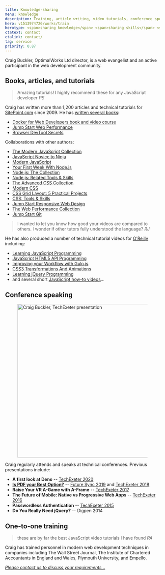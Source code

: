 ```yaml
---
title: Knowledge-sharing
menu: knowledge
description: Training, article writing, video tutorials, conference speaking, and knowledge-sharing throughout the IT industry.
hero: v1513974726/works/train
herotype: <span>sharing knowledge</span> <span>sharing skills</span> <span>sharing experience</span>
ctatext: contact
ctalink: contact/
tag: service
priority: 0.87
---
```


Craig Buckler, OptimalWorks Ltd director, is a web evangelist and an active participant in the web development community.


## Books, articles, and tutorials

> Amazing tutorials! I highly recommend these for any JavaScript developer
<cite>PS</cite>

Craig has written more than 1,200 articles and technical tutorials for [SitePoint.com](https://www.sitepoint.com/author/craig-buckler/?aref=cbuckler) since 2009. He has [written several books](https://www.amazon.co.uk/shop/craigbuckler):

* [Docker for Web Developers book and video course](https://dockerwebdev.com/)
* [Jump Start Web Performance](https://www.sitepoint.com/premium/books/jump-start-web-performance/)
* [Browser DevTool Secrets](https://www.sitepoint.com/premium/books/browser-devtool-secrets)

<div data-revealer="up" data-youtube="Z3l8Iec4dBk"></div>


Collaborations with other authors:

* [The Modern JavaScript Collection](https://www.amazon.co.uk/exec/obidos/ASIN/B07DHYM4ZW/craigbucklerc-21)
* [JavaScript Novice to Ninja](https://www.amazon.co.uk/exec/obidos/ASIN/B00TJ6UYSE/craigbucklerc-21)
* [Modern JavaScript](https://www.amazon.co.uk/exec/obidos/ASIN/B074WF1FTR/craigbucklerc-21)
* [Your First Week With Node.js](https://www.amazon.co.uk/exec/obidos/ASIN/B087QRS8QK/craigbucklerc-21)
* [Node.js: The Collection](https://www.amazon.co.uk/exec/obidos/ASIN/B07L1CG999/craigbucklerc-21)
* [Node.js: Related Tools &amp; Skills](https://www.amazon.co.uk/exec/obidos/ASIN/B07L1DCDGH/craigbucklerc-21)
* [The Advanced CSS Collection](https://www.amazon.co.uk/exec/obidos/ASIN/B07K1LJRZZ/craigbucklerc-21)
* [Modern CSS](https://www.amazon.co.uk/exec/obidos/ASIN/B07JXXSVKL/craigbucklerc-21)
* [CSS Grid Layout: 5 Practical Projects](https://www.amazon.co.uk/exec/obidos/ASIN/B07JNHZCTV/craigbucklerc-21)
* [CSS: Tools &amp; Skills](https://www.amazon.co.uk/exec/obidos/ASIN/B07JPG46PN/craigbucklerc-21)
* [Jump Start Responsive Web Design](https://www.amazon.co.uk/exec/obidos/ASIN/B072HM7KJ7/craigbucklerc-21)
* [The Web Performance Collection](https://www.amazon.co.uk/exec/obidos/ASIN/B07H52FX5D/craigbucklerc-21)
* [Jump Start Git](https://www.amazon.co.uk/exec/obidos/ASIN/1925836347/craigbucklerc-21)


> I wanted to let you know how good your videos are compared to others. I wonder if other tutors fully understood the language?
<cite>RJ</cite>

He has also produced a number of technical tutorial videos for [O'Reilly](http://www.oreilly.com/pub/au/6665) including:

* [Learning JavaScript Programming](https://www.oreilly.com/library/view/javascript-programming/9781771370516/)
* [JavaScript HTML5 API Programming](https://www.oreilly.com/library/view/javascript-html5-api/9781771370523/)
* [Improving your Workflow with Gulp.js](https://www.oreilly.com/library/view/improving-your-workflow/9781771373333/)
* [CSS3 Transformations And Animations](https://www.oreilly.com/library/view/css3-transformations-and/9781771371360/)
* [Learning jQuery Programming](https://www.oreilly.com/library/view/programming-jquery/9781926873725/)
* and several short [JavaScript how-to videos](https://www.oreilly.com/people/craig-buckler/)...


## Conference speaking

<figure data-revealer="right" data-href="[imagecdn]f_auto/v1536852175/works/content/craig-presentation" class="progressive replace inline">
  <img src="[imagecdn]f_auto,c_scale,w_50/v1536852175/works/content/craig-presentation" width="500" height="500" alt="Craig Buckler, TechExeter presentation" class="preview" />
</figure>

Craig regularly attends and speaks at technical conferences. Previous presentations include:

* **A first look at Deno** -- [TechExeter 2020](https://conference.techexeter.uk/)
* [**Is PDF your Best Option?**](https://www.youtube.com/watch?v=nF8j5Oxy_ho) -- [Future Sync 2019](https://futuresync.co.uk/) and [TechExeter 2018](http://conference.techexeter.uk)
* **Raise Your VR A-Game with A-Frame** -- [TechExeter 2017](http://conference.techexeter.uk)
* **The Future of Mobile: Native vs Progressive Web Apps** -- [TechExeter 2016](http://conference.techexeter.uk)
* **Passwordless Authentication** -- [TechExeter 2015](https://techexeter.uk/)
* **Do You Really Need jQuery?** -- Digpen 2014


## One-to-one training

> these are by far the best JavaScript video tutorials I have found
<cite>PA</cite>

Craig has trained personnel in modern web development techniques in companies including The Wall Street Journal, The Institute of Chartered Accountants in England and Wales, Plymouth University, and Empello.

[*Please contact us to discuss your requirements&hellip;*]([root]contact/)
